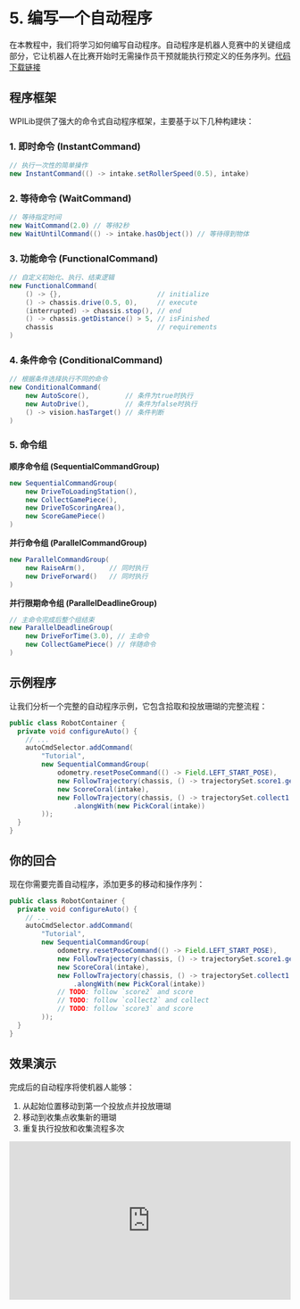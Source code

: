 # 5. 编写一个自动程序

在本教程中，我们将学习如何编写自动程序。自动程序是机器人竞赛中的关键组成部分，它让机器人在比赛开始时无需操作员干预就能执行预定义的任务序列。[代码下载链接](https://github.com/zzhangje/ddocc/archive/refs/heads/v0.5.zip)

## 程序框架

WPILib提供了强大的命令式自动程序框架，主要基于以下几种构建块：

### 1. 即时命令 (InstantCommand)
```java
// 执行一次性的简单操作
new InstantCommand(() -> intake.setRollerSpeed(0.5), intake)
```

### 2. 等待命令 (WaitCommand)
```java
// 等待指定时间
new WaitCommand(2.0) // 等待2秒
new WaitUntilCommand(() -> intake.hasObject()) // 等待得到物体
```

### 3. 功能命令 (FunctionalCommand)
```java
// 自定义初始化、执行、结束逻辑
new FunctionalCommand(
    () -> {},                        // initialize
    () -> chassis.drive(0.5, 0),     // execute  
    (interrupted) -> chassis.stop(), // end
    () -> chassis.getDistance() > 5, // isFinished
    chassis                          // requirements
)
```

### 4. 条件命令 (ConditionalCommand)
```java
// 根据条件选择执行不同的命令
new ConditionalCommand(
    new AutoScore(),         // 条件为true时执行
    new AutoDrive(),         // 条件为false时执行
    () -> vision.hasTarget() // 条件判断
)
```

### 5. 命令组

**顺序命令组 (SequentialCommandGroup)**
```java
new SequentialCommandGroup(
    new DriveToLoadingStation(),
    new CollectGamePiece(),
    new DriveToScoringArea(),
    new ScoreGamePiece()
)
```

**并行命令组 (ParallelCommandGroup)**
```java
new ParallelCommandGroup(
    new RaiseArm(),      // 同时执行
    new DriveForward()   // 同时执行
)
```

**并行限期命令组 (ParallelDeadlineGroup)**
```java
// 主命令完成后整个组结束
new ParallelDeadlineGroup(
    new DriveForTime(3.0), // 主命令
    new CollectGamePiece() // 伴随命令
)
```

## 示例程序

让我们分析一个完整的自动程序示例，它包含拾取和投放珊瑚的完整流程：

```java
public class RobotContainer {
  private void configureAuto() {
    // ...
    autoCmdSelector.addCommand(
        "Tutorial",
        new SequentialCommandGroup(
            odometry.resetPoseCommand(() -> Field.LEFT_START_POSE),
            new FollowTrajectory(chassis, () -> trajectorySet.score1.get()),
            new ScoreCoral(intake),
            new FollowTrajectory(chassis, () -> trajectorySet.collect1.get())
                .alongWith(new PickCoral(intake))
        ));
  }
}
```

## 你的回合

现在你需要完善自动程序，添加更多的移动和操作序列：

```java
public class RobotContainer {
  private void configureAuto() {
    // ...
    autoCmdSelector.addCommand(
        "Tutorial",
        new SequentialCommandGroup(
            odometry.resetPoseCommand(() -> Field.LEFT_START_POSE),
            new FollowTrajectory(chassis, () -> trajectorySet.score1.get()),
            new ScoreCoral(intake),
            new FollowTrajectory(chassis, () -> trajectorySet.collect1.get())
                .alongWith(new PickCoral(intake))
            // TODO: follow `score2` and score
            // TODO: follow `collect2` and collect
            // TODO: follow `score3` and score
        ));
  }
}
```

## 效果演示

完成后的自动程序将使机器人能够：

1. 从起始位置移动到第一个投放点并投放珊瑚
1. 移动到收集点收集新的珊瑚
1. 重复执行投放和收集流程多次

<div style="position: relative; width: 100%; height: 0; padding-bottom: 56.25%;">
  <iframe src="https://player.bilibili.com/player.html?bvid=BV1BQHszgEPs&page=1&high_quality=1&danmaku=0" scrolling="no" border="0" frameborder="no" framespacing="0" allowfullscreen="true" style="position: absolute; top: 0; left: 0; width: 100%; height: 100%;"></iframe>
</div>
